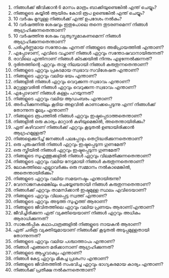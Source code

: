1. നിങ്ങൾക്ക് ജീവിക്കാൻ 6 മാസം മാത്രം ബാക്കിയുണ്ടെങ്കിൽ എന്ത് ചെയ്യും?
2. നിങ്ങളുടെ കയ്യിൽ ആയിരം കോടി രൂപ ഉണ്ടെങ്കിൽ എന്ത് ചെയ്യും?
3. 10 വർഷം മുമ്പുള്ള നിങ്ങൾക്ക് എന്ത് ഉപദേശം നൽകും?
4. 10 വർഷത്തിനു ശേഷവും ഇതുപോലെ തന്നെ തുടരണമെന്ന് നിങ്ങൾ ആഗ്രഹിക്കുന്നതെന്താണ്?
5. 10 വർഷത്തിനു ശേഷം വ്യത്യസ്തമാകണമെന്ന് നിങ്ങൾ ആഗ്രഹിക്കുന്നതെന്താണ്?
6. പരിപൂർണ്ണമായ സന്തോഷം എന്നത് നിങ്ങളുടെ അഭിപ്രായത്തിൽ എന്താണ്?
7. എപ്പോഴാണ്, എവിടെ വച്ചാണ് നിങ്ങൾ ഏറ്റവും സന്തോഷവാനായിരുന്നത്?
8. രാവിലെ എന്തിനാണ് നിങ്ങൾ കിടക്കയിൽ നിന്നും എഴുന്നേൽക്കുന്നത്?
9. ദുരിതത്തിന്റെ ഏറ്റവും താഴ്ന്ന നിലയായി നിങ്ങൾ കരുതുന്നതെന്താണ്?
10. നിങ്ങളുടെ ഏറ്റവും പ്രകടമായ സ്വഭാവ സവിശേഷത എന്താണ്?
11. നിങ്ങളുടെ ഏറ്റവും വലിയ ഭയം എന്താണ്?
12. നിങ്ങളിൽ നിങ്ങൾ ഏറ്റവും വെറുക്കുന്ന സ്വഭാവം എന്താണ്?
13. മറ്റുള്ളവരിൽ നിങ്ങൾ ഏറ്റവും വെറുക്കുന്ന സ്വഭാവം എന്താണ്?
14. എപ്പോഴാണ് നിങ്ങൾ കള്ളം പറയുന്നത്?
15. നിങ്ങളുടെ ഏറ്റവും വലിയ ആഡംബരം എന്താണ്?
16. അർഹിക്കുന്നതിലും കൂടിയ അളവിൽ കാണാക്കപ്പെടുന്നു എന്ന് നിങ്ങൾക്ക് തോന്നുന്ന മൂല്യം എന്താണ്?
17. നിങ്ങളുടെ രൂപത്തിൽ നിങ്ങൾ ഏറ്റവും ഇഷ്ടപ്പെടാത്തതെന്താണ്?
18. നിങ്ങളിൽ ഒരു കാര്യം മാറ്റാൻ കഴിയുമെങ്കിൽ, അതെന്തായിരിക്കും?
19. ഏത് കഴിവാണ് നിങ്ങൾക്ക് ഏറ്റവും കൂടുതൽ ഉണ്ടായിരിക്കാൻ ആഗ്രഹമുള്ളത്?
20. നിങ്ങളെക്കുറിച്ച് ജനങ്ങൾ പലപ്പോഴും തെറ്റിദ്ധരിക്കുന്നതെന്താണ്?
21. ഒരു പുരുഷനിൽ നിങ്ങൾ ഏറ്റവും ഇഷ്ടപ്പെടുന്ന ഗുണമേത്?
22. ഒരു സ്ത്രീയിൽ നിങ്ങൾ ഏറ്റവും ഇഷ്ടപ്പെടുന്ന ഗുണമേത്?
23. നിങ്ങളുടെ സുഹൃത്തുക്കളിൽ നിങ്ങൾ ഏറ്റവും വിലമതിക്കുന്നതെന്താണ്?
24. നിങ്ങളുടെ ഏറ്റവും വലിയ നേട്ടമായി നിങ്ങൾ കരുതുന്നതെന്താണ്?
25. ലോകത്തിലെ എല്ലാവർക്കും ഒരു സമ്മാനം നൽകാമെങ്കിൽ, അതെന്തായിരിക്കും?
26. നിങ്ങളുടെ ഏറ്റവും വലിയ സമയനഷ്ടം എന്തായിരുന്നു?
27. വേദനാജനകമെങ്കിലും ചെയ്യേണ്ടതായി നിങ്ങൾ കരുതുന്നതെന്താണ്?
28. നിങ്ങൾക്ക് ഏറ്റവും താമസിക്കാൻ ഇഷ്ടമുള്ള സ്ഥലം എവിടെയാണ്?
29. നിങ്ങളുടെ ഏറ്റവും വിലപ്പെട്ട സ്വത്ത് എന്താണ്?
30. നിങ്ങളുടെ ഏറ്റവും അടുത്ത സുഹൃത്ത് ആരാണ്?
31. നിങ്ങളുടെ ജീവിതത്തിലെ ഏറ്റവും വലിയ പ്രണയം ആരാണ്/എന്താണ്?
32. ജീവിച്ചിരിക്കുന്ന ഏത് വ്യക്തിയെയാണ് നിങ്ങൾ ഏറ്റവും അധികം ആരാധിക്കുന്നത്?
33. സാങ്കൽപ്പിക കഥാപാത്രങ്ങളിൽ നിങ്ങളുടെ നായകൻ ആരാണ്?
34. ഏത് ചരിത്ര വ്യക്തിയുമായാണ് നിങ്ങൾക്ക് കൂടുതൽ അടുപ്പമുള്ളതായി തോന്നുന്നത്?
35. നിങ്ങളുടെ ഏറ്റവും വലിയ പശ്ചാത്താപം എന്താണ്?
36. നിങ്ങൾ എങ്ങനെ മരിക്കാനാണ് ആഗ്രഹിക്കുന്നത്?
37. നിങ്ങളുടെ ആപ്തവാക്യം എന്താണ്?
38. നിങ്ങൾ കേട്ട ഏറ്റവും മികച്ച പ്രശംസ എന്താണ്?
39. നിങ്ങളുടെ ജീവിതത്തിൽ സംഭവിച്ച ഏറ്റവും ഭാഗ്യകരമായ കാര്യം എന്താണ്?
40. നിങ്ങൾക്ക് പ്രതീക്ഷ നൽകുന്നതെന്താണ്?